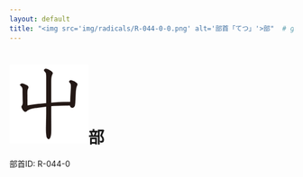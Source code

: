 ```yaml
---
layout: default
title: "<img src='img/radicals/R-044-0-0.png' alt='部首「てつ」'>部"  # glyphをタイトルに使用
---
```


# <img src='img/radicals/R-044-0-0.png' alt='部首「てつ」'>部
部首ID: R-044-0
